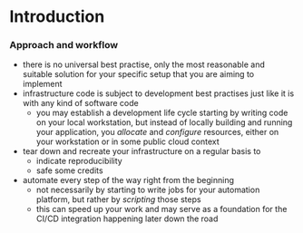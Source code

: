Introduction
============


### Approach and workflow

* there is no universal best practise, only the most reasonable and suitable solution for your specific setup that
  you are aiming to implement
* infrastructure code is subject to development best practises just like it is with any kind of software code
  - you may establish a development life cycle starting by writing code on your local workstation, but instead of
    locally building and running your application, you *allocate* and *configure* resources, either on your workstation
    or in some public cloud context
* tear down and recreate your infrastructure on a regular basis to
  - indicate reproducibility
  - safe some credits
* automate every step of the way right from the beginning
  - not necessarily by starting to write jobs for your automation platform, but rather by *scripting* those steps
  - this can speed up your work and may serve as a foundation for the CI/CD integration happening later down the road
